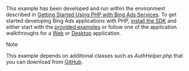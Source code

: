 This example has been developed and run within the environment described in [Getting Started Using PHP with Bing Ads Services](../Topic/Getting%20Started%20Using%20PHP%20with%20Bing%20Ads%20Services.md). To get started developing Bing Ads applications with PHP, [install the SDK](../Topic/Getting%20Started%20Using%20PHP%20with%20Bing%20Ads%20Services.md#installation) and either start with the [provided examples](http://go.microsoft.com/fwlink/?LinkId=838593) or follow one of the application walkthroughs for a [Web](../Topic/Walkthrough:%20Bing%20Ads%20Web%20Application%20in%20PHP.md) or [Desktop](../Topic/Walkthrough:%20Bing%20Ads%20Desktop%20Application%20in%20PHP.md) application.

> [!NOTE]
> This example depends on additional classes such as *AuthHelper.php* that you can download from [GitHub](http://go.microsoft.com/fwlink/?LinkId=838593).